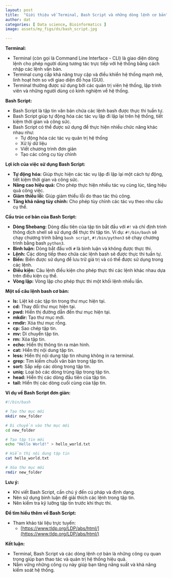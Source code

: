 ```yaml
---
layout: post
title:  "Giới thiệu về Terminal, Bash Script và những dòng lệnh cơ bản"
author: dat
categories: [ Data science, Bioinformatics ]
image: assets/my_figs/ds/bash_script.jpg

---
```


**Terminal:**

* Terminal (còn gọi là Command Line Interface - CLI) là giao diện dòng lệnh cho phép người dùng tương tác trực tiếp với hệ thống bằng cách nhập các lệnh văn bản.
* Terminal cung cấp khả năng truy cập và điều khiển hệ thống mạnh mẽ, linh hoạt hơn so với giao diện đồ họa (GUI).
* Terminal thường được sử dụng bởi các quản trị viên hệ thống, lập trình viên và những người dùng có kinh nghiệm về hệ thống.

**Bash Script:**

* Bash Script là tập tin văn bản chứa các lệnh bash được thực thi tuần tự.
* Bash Script giúp tự động hóa các tác vụ lặp đi lặp lại trên hệ thống, tiết kiệm thời gian và công sức.
* Bash Script có thể được sử dụng để thực hiện nhiều chức năng khác nhau như:
    * Tự động hóa các tác vụ quản trị hệ thống
    * Xử lý dữ liệu
    * Viết chương trình đơn giản
    * Tạo các công cụ tùy chỉnh

**Lợi ích của việc sử dụng Bash Script:**

* **Tự động hóa:** Giúp thực hiện các tác vụ lặp đi lặp lại một cách tự động, tiết kiệm thời gian và công sức.
* **Nâng cao hiệu quả:** Cho phép thực hiện nhiều tác vụ cùng lúc, tăng hiệu quả công việc.
* **Giảm thiểu lỗi:** Giúp giảm thiểu lỗi do thao tác thủ công.
* **Tăng khả năng tùy chỉnh:** Cho phép tùy chỉnh các tác vụ theo nhu cầu cụ thể.

**Cấu trúc cơ bản của Bash Script:**

* **Dòng Shebang:** Dòng đầu tiên của tập tin bắt đầu với `#!` và chỉ định trình thông dịch shell sẽ sử dụng để thực thi tập tin. Ví dụ: `#!/bin/bash` sẽ chạy chương trình bằng `bash script`, `#!/bin/python3` sẽ chạy chương trình bằng bash `python3`.
* **Bình luận:** Dòng bắt đầu với `#` là bình luận và không được thực thi.
* **Lệnh:** Các dòng tiếp theo chứa các lệnh bash sẽ được thực thi tuần tự.
* **Biến:** Biến được sử dụng để lưu trữ giá trị và có thể được sử dụng trong các lệnh.
* **Điều kiện:** Câu lệnh điều kiện cho phép thực thi các lệnh khác nhau dựa trên điều kiện cụ thể.
* **Vòng lặp:** Vòng lặp cho phép thực thi một khối lệnh nhiều lần.

**Một số câu lệnh bash cơ bản:**

* **ls:** Liệt kê các tập tin trong thư mục hiện tại.
* **cd:** Thay đổi thư mục hiện tại.
* **pwd:** Hiển thị đường dẫn đến thư mục hiện tại.
* **mkdir:** Tạo thư mục mới.
* **rmdir:** Xóa thư mục rỗng.
* **cp:** Sao chép tập tin.
* **mv:** Di chuyển tập tin.
* **rm:** Xóa tập tin.
* **echo:** Hiển thị thông tin ra màn hình.
* **cat:** Hiển thị nội dung tập tin.
* **less:** Hiển thị nội dung tập tin nhưng không in ra terminal.
* **grep:** Tìm kiếm chuỗi văn bản trong tập tin.
* **sort:** Sắp xếp các dòng trong tập tin.
* **uniq:** Loại bỏ các dòng trùng lặp trong tập tin.
* **head:** Hiển thị các dòng đầu tiên của tập tin.
* **tail:** Hiển thị các dòng cuối cùng của tập tin.


**Ví dụ về Bash Script đơn giản:**

```bash
#!/bin/bash

# Tạo thư mục mới
mkdir new_folder

# Di chuyển vào thư mục mới
cd new_folder

# Tạo tập tin mới
echo "Hello World!" > hello_world.txt

# Hiển thị nội dung tập tin
cat hello_world.txt

# Xóa thư mục mới
rmdir new_folder
```

**Lưu ý:**

* Khi viết Bash Script, cần chú ý đến cú pháp và định dạng.
* Nên sử dụng bình luận để giải thích các lệnh trong tập tin.
* Nên kiểm tra kỹ lưỡng tập tin trước khi thực thi.


**Để tìm hiểu thêm về Bash Script:**

* Tham khảo tài liệu trực tuyến:
    * [https://www.tldp.org/LDP/abs/html/](https://www.tldp.org/LDP/abs/html/)


**Kết luận:**

* Terminal, Bash Script và các dòng lệnh cơ bản là những công cụ quan trọng giúp bạn thao tác và quản trị hệ thống hiệu quả.
* Nắm vững những công cụ này giúp bạn tăng năng suất và khả năng kiểm soát hệ thống.



